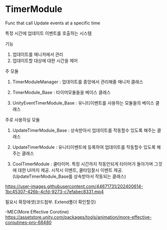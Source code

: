 # TimerModule
Func that call Update events at a specific time

특정 시간에 업데이트 이벤트를 호출하는 시스템



기능 

1. 업데이트를 매니저에서 관리
2. 업데이트할 대상에 대한 시간을 제어

주 모듈

1. TimerModuleManager : 업데이트를 중앙에서 관리해줄 매니저 클래스

2. TimerModule_Base : 타이머모듈들을 베이스 클래스

3. UnityEventTimerModule_Base : 유니티이벤트를 사용하는 모듈들의 베이스 클래스




주로 사용하실 모듈

1. UpdateTimerModule_Base : 상속받아서 업데이트를 작동할수 있도록 해주는 클래스

2. UpdateTimerModule : 유니티이벤트에 등록하여 업데이트를 작동할수 있도록 해주는 클래스

3. CoolTimerModule : 쿨타이머. 특정 시간까지 작동안되게 타이머가 돌아가며 그것에 대한 UI까지 제공.
시작시 이벤트, 쿨타임찰시 이벤트 제공. (UpdateTimerModule_Base를 상속받아서 작동되는 클래스)



https://user-images.githubusercontent.com/44671731/202400614-1bc45307-426b-4cfd-9273-c7efabec8331.mp4


필요시 확장에셋(코드첨부. Extend폴더 확인할것)

-MEC(More Effective Corotine) https://assetstore.unity.com/packages/tools/animation/more-effective-coroutines-pro-68480
